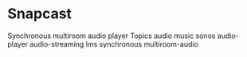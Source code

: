 # Snapcast
Synchronous multiroom audio player  Topics audio music sonos audio-player audio-streaming lms synchronous multiroom-audio
